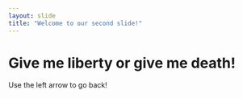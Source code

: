 ```yaml
---
layout: slide
title: "Welcome to our second slide!"
---
```

# Give me liberty or give me death!
Use the left arrow to go back!
